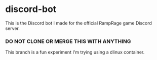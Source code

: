 # discord-bot
This is the Discord bot I made for the official RampRage game Discord server.

### DO NOT CLONE OR MERGE THIS WITH ANYTHING

This branch is a fun experiment I'm trying using a dlinux container.
